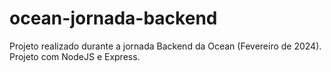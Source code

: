 # ocean-jornada-backend
Projeto realizado durante a jornada Backend da Ocean (Fevereiro de 2024). Projeto com NodeJS e Express.
